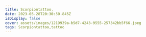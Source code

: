 ```yaml
---
title: Scorpiontattoo,
date: 2023-05-28T20:30:50.845Z
isDisplay: false
cover: assets/images/1219939a-b5d7-4243-9555-257342bb5f66.jpeg
tags: Scorpiontattoo,tattoo
---
```

